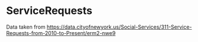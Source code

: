 # ServiceRequests
Data taken from https://data.cityofnewyork.us/Social-Services/311-Service-Requests-from-2010-to-Present/erm2-nwe9
